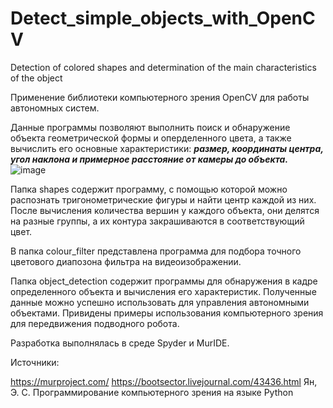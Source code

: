 # Detect_simple_objects_with_OpenCV
Detection of colored shapes and determination of the main characteristics of the object

Применение библиотеки компьютерного зрения OpenCV для работы автономных систем.

Данные программы позволяют выполнить поиск и обнаружение объекта геометрической формы и оперделенного цвета, а также вычислить
его основные характеристики: ***размер, координаты центра, угол наклона и примерное расстояние от камеры до объекта.***
![image](https://user-images.githubusercontent.com/80031169/125280344-9cd9ac80-e31d-11eb-8f32-e97d598a6967.png)

Папка shapes содержит программу, с помощью которой можно распознать тригонометрические фигуры и найти центр каждой из них. После вычисления количества вершин у каждого объекта, они делятся на разные группы, а их контура закрашиваются в соответствующий цвет. 

В папка colour_filter представлена программа для подбора точного цветового диапозона фильтра на видеоизображении.

Папка object_detection содержит программы для обнаружения в кадре определенного объекта и вычисления его характеристик. Полученные данные можно успешно использовать для управления автономными объектами. Привидены примеры использования компьютерного зрения для передвижения подводного робота.

Разработка выполнялась в среде Spyder и MurIDE.

Источники:

https://murproject.com/
https://bootsector.livejournal.com/43436.html
Ян, Э. С. Программирование компьютерного зрения на языке Python 
